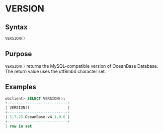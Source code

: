 # VERSION

## Syntax

```sql
VERSION()
```

## Purpose

`VERSION()` returns the MySQL-compatible version of OceanBase Database. The return value uses the utf8mb4 character set.

## Examples

```sql
obclient> SELECT VERSION();
+---------------------------+
| VERSION()                 |
+---------------------------+
| 5.7.25-OceanBase-v4.1.0.0 |
+---------------------------+
1 row in set
```
